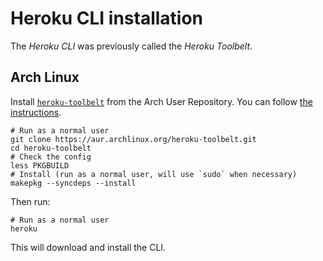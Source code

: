 # Heroku CLI installation

The _Heroku CLI_ was previously called the _Heroku Toolbelt_.

## Arch Linux

Install [`heroku-toolbelt`](https://aur.archlinux.org/packages/heroku-toolbelt/) from 
the Arch User Repository. You can follow [the instructions][notes-aur].

```
# Run as a normal user
git clone https://aur.archlinux.org/heroku-toolbelt.git
cd heroku-toolbelt
# Check the config
less PKGBUILD
# Install (run as a normal user, will use `sudo` when necessary)
makepkg --syncdeps --install
```

Then run:

```
# Run as a normal user
heroku
```

This will download and install the CLI.

[notes-aur]: ../../../linux/distributions/arch/arch-user-repository.md
